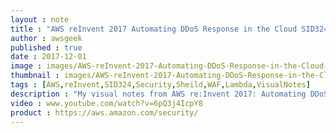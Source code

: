 ```yaml
---
layout : note
title : "AWS reInvent 2017 Automating DDoS Response in the Cloud SID324"
author : awsgeek
published : true
date : 2017-12-01
image : images/AWS-reInvent-2017-Automating-DDoS-Response-in-the-Cloud-SID324_en.jpg
thumbnail : images/AWS-reInvent-2017-Automating-DDoS-Response-in-the-Cloud-SID324-thumbnail_en.jpg
tags : [AWS,reInvent,SID324,Security,Sheild,WAF,Lambda,VisualNotes]
description : "My visual notes from AWS re:Invent 2017: Automating DDoS Response in the Cloud"
video : www.youtube.com/watch?v=6pQ3j4IcpY8
product : https://aws.amazon.com/security/
---
```

